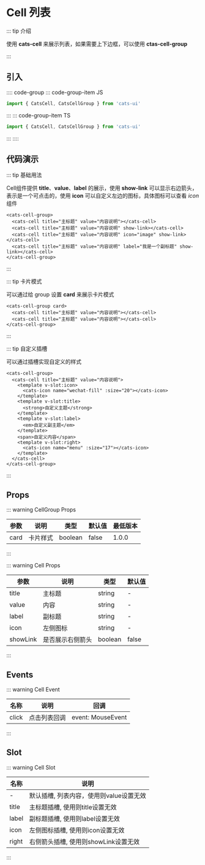 # Cell 列表

<demo-model url="#/cell"></demo-model>

::: tip 介绍

使用 **cats-cell** 来展示列表，如果需要上下边框，可以使用 **ctas-cell-group**

:::

## 引入

:::: code-group
::: code-group-item JS

```js
import { CatsCell, CatsCellGroup } from 'cats-ui'
```

:::
::: code-group-item TS

```ts
import { CatsCell, CatsCellGroup } from 'cats-ui'
```

:::
::::

## 代码演示

::: tip 基础用法

Cell组件提供 **title**、**value**、**label** 的展示，使用 **show-link** 可以显示右边箭头，表示是一个可点击的，使用 **icon** 可以自定义左边的图标，具体图标可以查看 *icon* 组件

```vue
<cats-cell-group>
  <cats-cell title="主标题" value="内容说明"></cats-cell>
  <cats-cell title="主标题" value="内容说明" show-link></cats-cell>
  <cats-cell title="主标题" value="内容说明" icon="image" show-link></cats-cell>
  <cats-cell title="主标题" value="内容说明" label="我是一个副标题" show-link></cats-cell>
</cats-cell-group>
```

:::

::: tip 卡片模式

可以通过给 group 设置 **card** 来展示卡片模式

```vue
<cats-cell-group card>
  <cats-cell title="主标题" value="内容说明"></cats-cell>
  <cats-cell title="主标题" value="内容说明"></cats-cell>
</cats-cell-group>
```

:::

::: tip 自定义插槽

可以通过插槽实现自定义的样式

```vue
<cats-cell-group>
  <cats-cell title="主标题" value="内容说明">
    <template v-slot:icon>
      <cats-icon name="wechat-fill" :size="20"></cats-icon>
    </template>
    <template v-slot:title>
      <strong>自定义主题</strong>
    </template>
    <template v-slot:label>
      <em>自定义副主题</em>
    </template>
    <span>自定义内容</span>
    <template v-slot:right>
      <cats-icon name="menu" :size="17"></cats-icon>
    </template>
  </cats-cell>
</cats-cell-group>
```

:::

## Props

::: warning CellGroup Props

| 参数     | 说明     | 类型    | 默认值  | 最低版本  |
| -------- | ------- | ------- | ------- |------- |
| card     | 卡片样式 | boolean  | false | 1.0.0 |

:::

::: warning Cell Props

| 参数     | 说明   | 类型    | 默认值  |
| -------- | ----- | ------- | ------- |
| title     | 主标题 | string  | - |
| value     | 内容 | string  | - |
| label     | 副标题 | string  | - |
| icon     | 左侧图标 | string  | - |
| showLink  | 是否展示右侧箭头 | boolean  | false |

:::

## Events

::: warning Cell Event

| 名称  | 说明                                | 回调              |
| ----- | ----------------------------------- | ----------------- |
| click | 点击列表回调 | event: MouseEvent |

:::

## Slot

::: warning Cell Slot

| 名称  | 说明                                |
| ----- | ----------------------------------- |
| - | 默认插槽, 列表内容，使用则value设置无效 |
| title | 主标题插槽, 使用则title设置无效 |
| label | 副标题插槽, 使用则label设置无效 |
| icon | 左侧图标插槽, 使用则icon设置无效 |
| right | 右侧箭头插槽, 使用则showLink设置无效 |

:::
